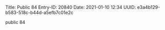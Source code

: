 Title: Public 84
Entry-ID: 20840
Date: 2021-01-10 12:34
UUID: e3a4b129-b583-518c-b44d-a5efb7c01e2c

public 84
